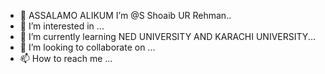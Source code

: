- 👋 ASSALAMO ALIKUM I’m @S Shoaib UR Rehman..
- 👀 I’m interested in ...
- 🌱 I’m currently learning NED UNIVERSITY AND KARACHI UNIVERSITY...
- 💞️ I’m looking to collaborate on ...
- 📫 How to reach me ...

<!---
sshoaib456/sshoaib456 is a ✨ special ✨ repository because its `README.md` (this file) appears on your GitHub profile.
You can click the Preview link to take a look at your changes.
--->
